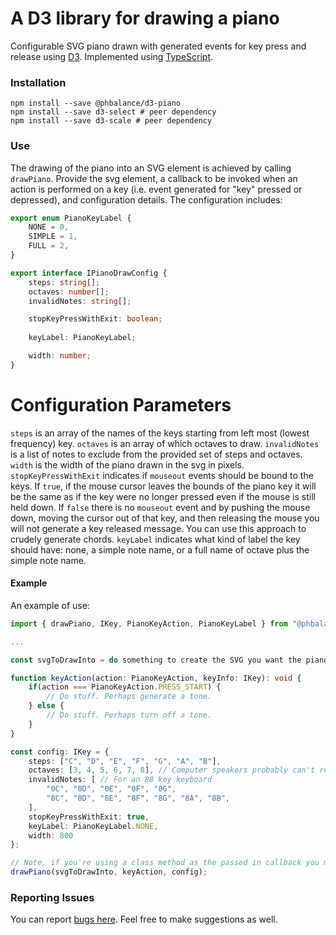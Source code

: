 # A D3 library for drawing a piano

Configurable SVG piano drawn with generated events for key press and release using [D3](https://d3js.org/). Implemented using [TypeScript](https://www.typescriptlang.org/).

### Installation

```
npm install --save @phbalance/d3-piano
npm install --save d3-select # peer dependency
npm install --save d3-scale # peer dependency
```

### Use

The drawing of the piano into an SVG element is achieved by calling `drawPiano`. Provide the svg element, a callback to be invoked when an action is performed on a key (i.e. event generated for "key" pressed or depressed), and configuration details. The configuration includes: 

```typescript
export enum PianoKeyLabel {
	NONE = 0,
	SIMPLE = 1,
	FULL = 2,
}

export interface IPianoDrawConfig {
	steps: string[];
	octaves: number[];
	invalidNotes: string[];

    stopKeyPressWithExit: boolean;
    
	keyLabel: PianoKeyLabel;

	width: number;
}
```

# Configuration Parameters
`steps` is an array of the names of the keys starting from left most (lowest frequency) key.
`octaves` is an array of which octaves to draw.
`invalidNotes` is a list of notes to exclude from the provided set of steps and octaves.
`width` is the width of the piano drawn in the svg in pixels.
`stopKeyPressWithExit` indicates if `mouseout` events should be bound to the keys. If `true`, if the mouse cursor leaves the bounds of the piano key it will be the same as if the key were no longer pressed even if the mouse is still held down. If `false` there is no `mouseout` event and by pushing the mouse down, moving the cursor out of that key, and then releasing the mouse you will not generate a key released message. You can use this approach to crudely generate chords.
`keyLabel` indicates what kind of label the key should have: none, a simple note name, or a full name of octave plus the simple note name.


#### Example
An example of use:
```typescript
import { drawPiano, IKey, PianoKeyAction, PianoKeyLabel } from "@phbalance/d3-piano";

...

const svgToDrawInto = do something to create the SVG you want the piano to be drawn into

function keyAction(action: PianoKeyAction, keyInfo: IKey): void {
    if(action === PianoKeyAction.PRESS_START) {
        // Do stuff. Perhaps generate a tone.
    } else {
        // Do stuff. Perhaps turn off a tone.
    }
}

const config: IKey = {
    steps: ["C", "D", "E", "F", "G", "A", "B"],
    octaves: [3, 4, 5, 6, 7, 8], // Computer speakers probably can't reproduce octaves 0 & 1 & most of 2 so ignore them
    invalidNotes: [ // For an 88 key keyboard
        "0C", "0D", "0E", "0F", "0G",
        "8C", "8D", "8E", "8F", "8G", "8A", "8B",
    ],
    stopKeyPressWithExit: true,
    keyLabel: PianoKeyLabel.NONE,
    width: 800
};

// Note, if you're using a class method as the passed in callback you may need to do something like this.keyAction.bind(this)
drawPiano(svgToDrawInto, keyAction, config);
```

### Reporting Issues

You can report [bugs here](https://github.com/phBalance/d3-piano/issues). Feel free to make suggestions as well.